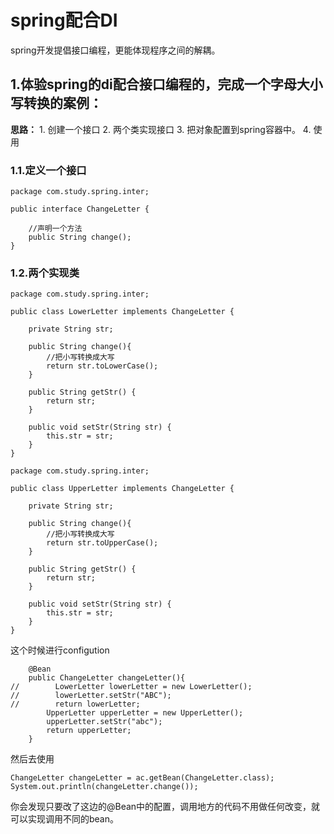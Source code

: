 # spring配合DI

spring开发提倡接口编程，更能体现程序之间的解耦。

## 1.体验spring的di配合接口编程的，完成一个字母大小写转换的案例：

**思路：** 1. 创建一个接口 2. 两个类实现接口 3. 把对象配置到spring容器中。 4. 使用

### 1.1.定义一个接口

```text
package com.study.spring.inter;

public interface ChangeLetter {

    //声明一个方法
    public String change();
}
```

### 1.2.两个实现类

```text
package com.study.spring.inter;

public class LowerLetter implements ChangeLetter {

    private String str;

    public String change(){
        //把小写转换成大写
        return str.toLowerCase();
    }

    public String getStr() {
        return str;
    }

    public void setStr(String str) {
        this.str = str;
    }
}
```

```text
package com.study.spring.inter;

public class UpperLetter implements ChangeLetter {

    private String str;

    public String change(){
        //把小写转换成大写
        return str.toUpperCase();
    }

    public String getStr() {
        return str;
    }

    public void setStr(String str) {
        this.str = str;
    }
}
```

这个时候进行configution

```text
    @Bean
    public ChangeLetter changeLetter(){
//        LowerLetter lowerLetter = new LowerLetter();
//        lowerLetter.setStr("ABC");
//        return lowerLetter;
        UpperLetter upperLetter = new UpperLetter();
        upperLetter.setStr("abc");
        return upperLetter;
    }
```

然后去使用

```text
ChangeLetter changeLetter = ac.getBean(ChangeLetter.class);
System.out.println(changeLetter.change());
```

你会发现只要改了这边的@Bean中的配置，调用地方的代码不用做任何改变，就可以实现调用不同的bean。


